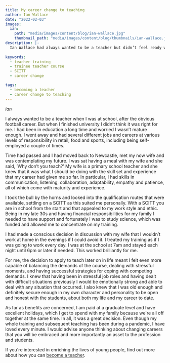 ```yaml
---
title: My career change to teaching
author: Ian Wallace
date: "2022-02-03"
images:
  ian:
    path: "media/images/content/blog/ian-wallace.jpg"
    thumbnail_path: "media/images/content/blog/thumbnails/ian-wallace.jpg"
description: |-
  Ian Wallace had always wanted to be a teacher but didn’t feel ready when he finished university. After several different jobs and careers he finally took the plunge and hasn’t looked back.
    
keywords:
  - teacher training
  - trainee teacher course
  - SCITT
  - career change

tags:
  - becoming a teacher
  - career change to teaching
---
```


$ian$

I always wanted to be a teacher when I was at school, after the obvious football career. But when I finished university I didn’t think it was right for me. I had been in education a long time and worried I wasn’t mature enough. I went away and had several different jobs and careers at various levels of responsibility in retail, food and sports, including being self-employed a couple of times. 

Time had passed and I had moved back to Newcastle, met my now wife and was contemplating my future. I was sat having a meal with my wife and she said, ‘Why don’t you teach?’ My wife is a primary school teacher and she knew that it was what I should be doing with the skill set and experience that my career had given me so far. In particular, I had skills in communication, listening, collaboration, adaptability, empathy and patience, all of which come with maturity and experience.

I took the bull by the horns and looked into the qualification routes that were available, settling on a SCITT as this suited me personally. With a SCITT you are in school from the start and that appealed to my work style and ethic. Being in my late 30s and having financial responsibilities for my family I needed to have support and fortunately I was to study science, which was funded and allowed me to concentrate on my training.

I had made a conscious decision in discussion with my wife that I wouldn’t work at home in the evenings if I could avoid it. I treated my training as if I was going to work every day. I was at the school at 7am and stayed each night until 6pm or later if needed. This worked brilliantly for me.

For me, the decision to apply to teach later on in life meant I felt even more capable of balancing the demands of the course, dealing with stressful moments, and having successful strategies for coping with competing demands. I knew that having been in stressful job roles and having dealt with difficult situations previously I would be emotionally strong and able to deal with any situation that occurred. I also knew that I was old enough and definitely secure enough in my own character and personality to be open and honest with the students, about both my life and my career to date. 

As far as benefits are concerned, I am paid at a graduate level and have excellent holidays, which I get to spend with my family because we're all off together at the same time. In all, it was a great decision. Even though my whole training and subsequent teaching has been during a pandemic, I have loved every minute. I would advise anyone thinking about changing careers that you will be embraced and more importantly an asset to the profession and students.

If you're interested in enriching the lives of young people, find out more about how you can [become a teacher](/steps-to-become-a-teacher).
